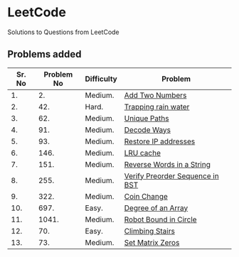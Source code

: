 # LeetCode
Solutions to Questions from LeetCode

## Problems added
|Sr. No| Problem No | Difficulty | Problem                                          |
|------|------------|------------|--------------------------------------------------|
|1.    | 2.         |   Medium.  | [Add Two Numbers](2_add_two_numbers.pdf)         |
|2.    | 42.        |   Hard.    | [Trapping rain water](42_trapping_rain_water.pdf)|
|3.    | 62.        |   Medium.  | [Unique Paths](62_Unique_Paths.pdf)              |
|4.    | 91.        |   Medium.  | [Decode Ways](91_decode_ways.pdf)                |
|5.    | 93.        |   Medium.  | [Restore IP addresses](93_restore_ip_addresses.pdf)                                |
|6.    | 146.       |   Medium.  | [LRU cache](146_lru_cache.pdf)                                                     |
|7.    | 151.       |   Medium.  | [Reverse Words in a String](151_reverse_words_in_a_string.pdf)                     |
|8.    | 255.       |   Medium.  | [Verify Preorder Sequence in BST](255_verify_preorder_sequence_in_bst.pdf)         |
|9.    | 322.       |   Medium.  | [Coin Change](322_coin_change.pdf)                                                 |
|10.   | 697.       |   Easy.    | [Degree of an Array](697._Degree_of_an_A20degree20of20an20array.pdf)               |
|11.   | 1041.      |   Medium.  | [Robot Bound in Circle](1041._Robot_Bounded_In_Cir20robot20bounded20in20circle.pdf)|
|12.   | 70.        |   Easy.    | [Climbing Stairs](70_climbing_stairs.pdf)                                          |
|13.   | 73.        |   Medium.  | [Set Matrix Zeros](73_set_matrix_zeroes.pdf)                                       |
